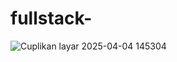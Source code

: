 # fullstack-
![Cuplikan layar 2025-04-04 145304](https://github.com/user-attachments/assets/3c701167-1227-49fb-b3b7-05f05f625823)
